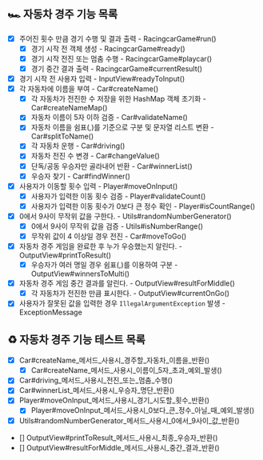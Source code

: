 ## 🏎️ 자동차 경주 기능 목록

- [x] 주어진 횟수 만큼 경기 수행 및 결과 출력 - RacingcarGame#run()
    - [x] 경기 시작 전 객체 생성 - RacingcarGame#ready()
    - [x] 경기 시작 전진 또는 멈춤 수행 - RacingcarGame#playcar()
    - [x] 경기 중간 결과 출력 - RacingcarGame#currentResult()
- [x] 경기 시작 전 사용자 입력 - InputView#readyToInput()
- [x] 각 자동차에 이름을 부여 - Car#createName()
    - [x] 각 자동차가 전진한 수 저장을 위한 HashMap 객체 초기화 - Car#createNameMap()
    - [x] 자동차 이름이 5자 이하 검증 - Car#validateName()
    - [x] 자동차 이름을 쉼표(,)를 기준으로 구분 및 문자열 리스트 변환 - Car#splitToName()
    - [x] 각 자동차 운행 - Car#driving()
    - [x] 자동차 전진 수 변경 - Car#changeValue()
    - [x] 단독/공동 우승자만 골라내어 반환 - Car#winnerList()
    - [x] 우승자 찾기 - Car#findWinner()
- [x] 사용자가 이동할 횟수 입력 - Player#moveOnInput()
    - [x] 사용자가 입력한 이동 횟수 검증 - Player#validateCount()
    - [x] 사용자가 입력한 이동 횟수가 0보다 큰 정수 확인 - Player#isCountRange()
- [x] 0에서 9사이 무작위 값을 구한다. - Utils#randomNumberGenerator()
    - [x] 0에서 9사이 무작위 값을 검증 - Utils#isNumberRange()
    - [x] 무작위 값이 4 이상일 경우 전진 - Car#moveToGo()
- [x] 자동차 경주 게임을 완료한 후 누가 우승했는지 알린다. - OutputView#printToResult()
    - [x] 우승자가 여러 명일 경우 쉼표(,)를 이용하여 구분 - OutputView#winnersToMulti()
- [x] 자동차 경주 게임 중간 결과를 알린다. - OutputView#resultForMiddle()
    - [x] 각 자동차가 전진한 만큼 표시한다. - OutputView#currentOnGo()
- [x] 사용자가 잘못된 값을 입력한 경우 `IllegalArgumentException` 발생 - ExceptionMessage

## ♻️ 자동차 경주 기능 테스트 목록

- [x] Car#createName_메서드_사용시_경주할_자동차_이름을_반환()
    - [x] Car#createName_메서드_사용시_이름이_5자_초과_예외_발생()
- [x] Car#driving_메서드_사용시_전진_또는_멈춤_수행()
- [x] Car#winnerList_메서드_사용시_우승자_명단_반환()
- [x] Player#moveOnInput_메서드_사용시_경기_시도할_횟수_반환()
    - [x] Player#moveOnInput_메서드_사용시_0보다_큰_정수_아닐_때_예외_발생()
- [x] Utils#randomNumberGenerator_메서드_사용시_0에서_9사이_값_반환()
- [] OutputView#printToResult_메서드_사용시_최종_우승자_반환()
- [] OutputView#resultForMiddle_메서드_사용시_중간_결과_반환()